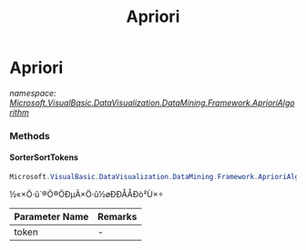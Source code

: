 ﻿---
title: Apriori
---

# Apriori
_namespace: [Microsoft.VisualBasic.DataVisualization.DataMining.Framework.AprioriAlgorithm](N-Microsoft.VisualBasic.DataVisualization.DataMining.Framework.AprioriAlgorithm.html)_



### Methods

#### SorterSortTokens
```csharp
Microsoft.VisualBasic.DataVisualization.DataMining.Framework.AprioriAlgorithm.Apriori.SorterSortTokens(System.String)
```
½«×Ö·û´®Ö®ÖÐµÄ×Ö·û½øÐÐÅÅÐò²Ù×÷

|Parameter Name|Remarks|
|--------------|-------|
|token|-|





